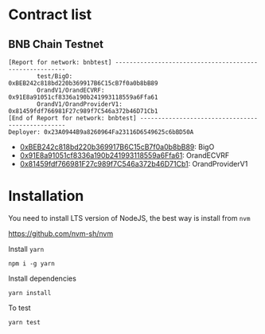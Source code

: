# Contract list

## BNB Chain Testnet

```text
[Report for network: bnbtest] --------------------------------------------------------
        test/BigO:                                       0xBEB242c818bd220b369917B6C15cB7f0a0b8bB89
        OrandV1/OrandECVRF:                              0x91E8a91051cf8336a190b241993118559a6Ffa61
        OrandV1/OrandProviderV1:                         0x81459fdf766981F27c989f7C546a372b46D71Cb1
[End of Report for network: bnbtest] -------------------------------------------------
Deployer: 0x23A0944B9a8260964Fa23116D6549625c6bBD50A
```

- [0xBEB242c818bd220b369917B6C15cB7f0a0b8bB89](https://testnet.bscscan.com/address/0xBEB242c818bd220b369917B6C15cB7f0a0b8bB89): BigO
- [0x91E8a91051cf8336a190b241993118559a6Ffa61](https://testnet.bscscan.com/address/0x91E8a91051cf8336a190b241993118559a6Ffa61): OrandECVRF
- [0x81459fdf766981F27c989f7C546a372b46D71Cb1](https://testnet.bscscan.com/address/0x81459fdf766981F27c989f7C546a372b46D71Cb1): OrandProviderV1

# Installation

You need to install LTS version of NodeJS, the best way is install from `nvm`

https://github.com/nvm-sh/nvm

Install `yarn`

```
npm i -g yarn
```

Install dependencies

```
yarn install
```

To test

```
yarn test
```
